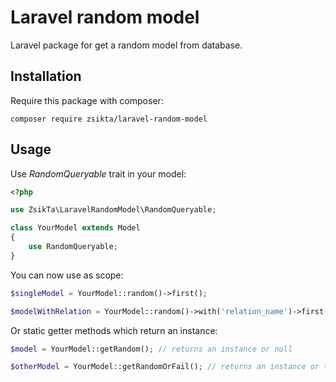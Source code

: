 # Laravel random model

Laravel package for get a random model from database.

## Installation

Require this package with composer:

```
composer require zsikta/laravel-random-model
```

## Usage

Use *RandomQueryable* trait in your model:

```php
<?php

use ZsikTa\LaravelRandomModel\RandomQueryable;

class YourModel extends Model
{
    use RandomQueryable;
}
```

You can now use as scope:

```php
$singleModel = YourModel::random()->first();

$modelWithRelation = YourModel::random()->with('relation_name')->first();
```

Or static getter methods which return an instance:

```php
$model = YourModel::getRandom(); // returns an instance or null

$otherModel = YourModel::getRandomOrFail(); // returns an instance or throws exception
```
